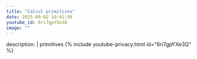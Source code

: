 ```yaml
---
title: "Calcul primitives"
date: 2025-09-02 19:41:59 
youtube_id: 6ri7gpYXe3Q
image: ""
---
```

description: |
  primitives
{% include youtube-privacy.html id="6ri7gpYXe3Q" %}
